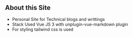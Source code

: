 ## About this Site

* Personal Site for Technical blogs and writtings
* Stack Used Vue JS 3 with unplugin-vue-markdown plugin
* For styling tailwind css is used

